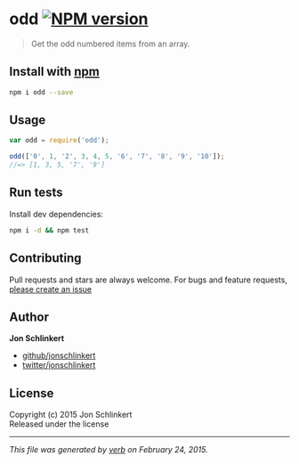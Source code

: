 # odd [![NPM version](https://badge.fury.io/js/odd.svg)](http://badge.fury.io/js/odd)

> Get the odd numbered items from an array.

## Install with [npm](npmjs.org)

```bash
npm i odd --save
```

## Usage

```js
var odd = require('odd');

odd(['0', 1, '2', 3, 4, 5, '6', '7', '8', '9', '10']);
//=> [1, 3, 5, '7', '9']
```

## Run tests

Install dev dependencies:

```bash
npm i -d && npm test
```

## Contributing
Pull requests and stars are always welcome. For bugs and feature requests, [please create an issue](https://github.com/jonschlinkert/odd/issues)

## Author

**Jon Schlinkert**
 
+ [github/jonschlinkert](https://github.com/jonschlinkert)
+ [twitter/jonschlinkert](http://twitter.com/jonschlinkert) 

## License
Copyright (c) 2015 Jon Schlinkert  
Released under the  license

***

_This file was generated by [verb](https://github.com/assemble/verb) on February 24, 2015._

